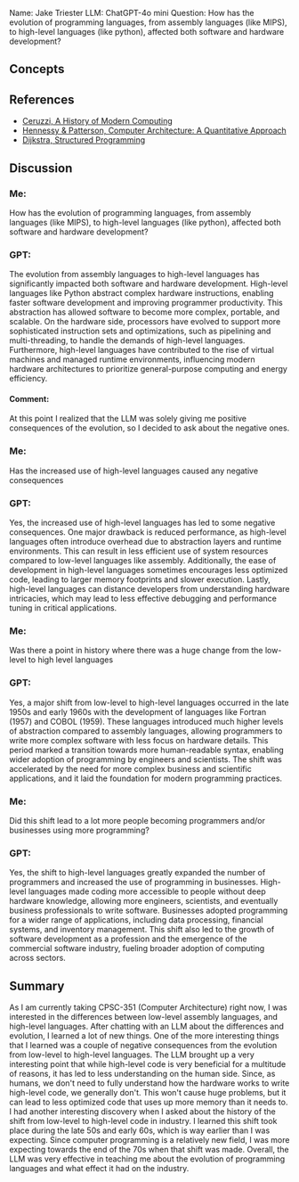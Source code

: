Name: Jake Triester
LLM: ChatGPT-4o mini
Question: How has the evolution of programming languages, from assembly languages (like MIPS), to high-level languages (like python), affected both software and hardware development?

## Concepts

## References
- [Ceruzzi, A History of Modern Computing](https://books.google.com/books?hl=en&lr=&id=x1YESXanrgQC&oi=fnd&pg=PR5&dq=A+history+of+modern+computing&ots=ZL_Bpa3mX2&sig=dRs_74gJ-Qw5XPdx1FacKAw3OE8#v=onepage&q=A%20history%20of%20modern%20computing&f=false)
- [Hennessy & Patterson, Computer Architecture: A Quantitative Approach](https://books.google.com/books?hl=en&lr=&id=cM8mDwAAQBAJ&oi=fnd&pg=PP1&dq=Computer+Architecture:+A+Quantitative+Approach%22+by+John+L.+Hennessy+and+David+A.+Patterson+&ots=SJXaGgZUve&sig=2FDeFzLkdKu7p53_j0rd118Qiy4#v=onepage&q=Computer%20Architecture%3A%20A%20Quantitative%20Approach%22%20by%20John%20L.%20Hennessy%20and%20David%20A.%20Patterson&f=false)
- [Dijkstra, Structured Programming](https://dl.acm.org/doi/abs/10.5555/1243380)

## Discussion
### Me:
How has the evolution of programming languages, from assembly languages (like MIPS), to    high-level languages (like python), affected both software and hardware development?

### GPT: 
The evolution from assembly languages to high-level languages has significantly impacted both software and hardware development. High-level languages like Python abstract complex hardware instructions, enabling faster software development and improving programmer productivity. This abstraction has allowed software to become more complex, portable, and scalable. On the hardware side, processors have evolved to support more sophisticated instruction sets and optimizations, such as pipelining and multi-threading, to handle the demands of high-level languages. Furthermore, high-level languages have contributed to the rise of virtual machines and managed runtime environments, influencing modern hardware architectures to prioritize general-purpose computing and energy efficiency.

#### Comment:
At this point I realized that the LLM was solely giving me positive consequences of the evolution, so I decided to ask about the negative ones.

### Me:
Has the increased use of high-level languages caused any negative consequences

### GPT: 
Yes, the increased use of high-level languages has led to some negative consequences. One major drawback is reduced performance, as high-level languages often introduce overhead due to abstraction layers and runtime environments. This can result in less efficient use of system resources compared to low-level languages like assembly. Additionally, the ease of development in high-level languages sometimes encourages less optimized code, leading to larger memory footprints and slower execution. Lastly, high-level languages can distance developers from understanding hardware intricacies, which may lead to less effective debugging and performance tuning in critical applications.

### Me:
Was there a point in history where there was a huge change from the low-level to high level languages

### GPT: 
Yes, a major shift from low-level to high-level languages occurred in the late 1950s and early 1960s with the development of languages like Fortran (1957) and COBOL (1959). These languages introduced much higher levels of abstraction compared to assembly languages, allowing programmers to write more complex software with less focus on hardware details. This period marked a transition towards more human-readable syntax, enabling wider adoption of programming by engineers and scientists. The shift was accelerated by the need for more complex business and scientific applications, and it laid the foundation for modern programming practices.

### Me:
Did this shift lead to a lot more people becoming programmers and/or businesses using more programming?

### GPT: 
Yes, the shift to high-level languages greatly expanded the number of programmers and increased the use of programming in businesses. High-level languages made coding more accessible to people without deep hardware knowledge, allowing more engineers, scientists, and eventually business professionals to write software. Businesses adopted programming for a wider range of applications, including data processing, financial systems, and inventory management. This shift also led to the growth of software development as a profession and the emergence of the commercial software industry, fueling broader adoption of computing across sectors.

## Summary
As I am currently taking CPSC-351 (Computer Architecture) right now, I was interested in the differences between low-level assembly languages, and high-level languages. After chatting with an LLM about the differences and evolution, I learned a lot of new things. One of the more interesting things that I learned was a couple of negative consequences from the evolution from low-level to high-level languages. The LLM brought up a very interesting point that while high-level code is very beneficial for a multitude of reasons, it has led to less understanding on the human side. Since, as humans, we don't need to fully understand how the hardware works to write high-level code, we generally don't. This won't cause huge problems, but it can lead to less optimized code that uses up more memory than it needs to. I had another interesting discovery when I asked about the history of the shift from low-level to high-level code in industry. I learned this shift took place during the late 50s and early 60s, which is way earlier than I was expecting. Since computer programming is a relatively new field, I was more expecting towards the end of the 70s when that shift was made. Overall, the LLM was very effective in teaching me about the evolution of programming languages and what effect it had on the industry.
